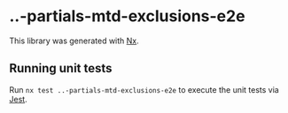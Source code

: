 # ..-partials-mtd-exclusions-e2e

This library was generated with [Nx](https://nx.dev).

## Running unit tests

Run `nx test ..-partials-mtd-exclusions-e2e` to execute the unit tests via [Jest](https://jestjs.io).
